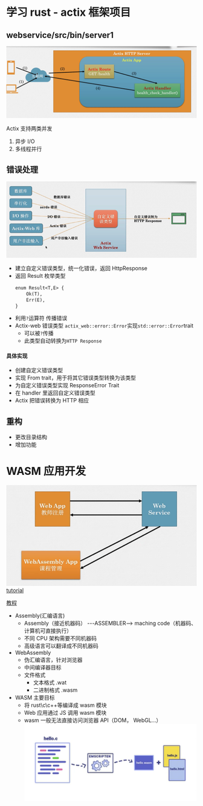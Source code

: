 # 学习 rust - actix 框架项目

## webservice/src/bin/server1

![server1.png](./server1.png)

Actix 支持两类并发

1. 异步 I/O
2. 多线程并行

## 错误处理

![error.png](./error.png)

- 建立自定义错误类型，统一化错误，返回 HttpResponse
- 返回 Result 枚举类型
  ```
  enum Result<T,E> {
      Ok(T),
      Err(E),
  }
  ```
- 利用`?`运算符 传播错误
- Actix-web 错误类型
  `actix_web::error::Error`实现`std::error::Error`trait
  - 可以被`?`传播
  - 此类型自动转换为`HTTP Response`

#### 具体实现

- 创建自定义错误类型
- 实现 From trait，用于将其它错误类型转换为该类型
- 为自定义错误类型实现 ResponseError Trait
- 在 handler 里返回自定义错误类型
- Actix 把错误转换为 HTTP 相应

## 重构

- 更改目录结构
- 增加功能

# WASM 应用开发

![wasmapp.png](./wasmapp.png)
[tutorial](https://rustwasm.github.io/docs/book/)

[教程](http://llever.com/rustwasm-book/)

- Assembly(汇编语言)
  - Assembly（接近机器码） ---ASSEMBLER--> maching code（机器码、计算机可直接执行）
  - 不同 CPU 架构需要不同机器码
  - 高级语言可以翻译成不同机器码
- WebAssembly
  - 伪汇编语言，针对浏览器
  - 中间编译器目标
  - 文件格式
    - 文本格式 .wat
    - 二进制格式 .wasm
- WASM 主要目标
  - 将 rust\c\c++等编译成 wasm 模块
  - Web 应用通过 JS 调用 wasm 模块
  - wasm 一般无法直接访问浏览器 API（DOM， WebGL...）     
    ![wasmprocess.png](./wasm_process.png)
